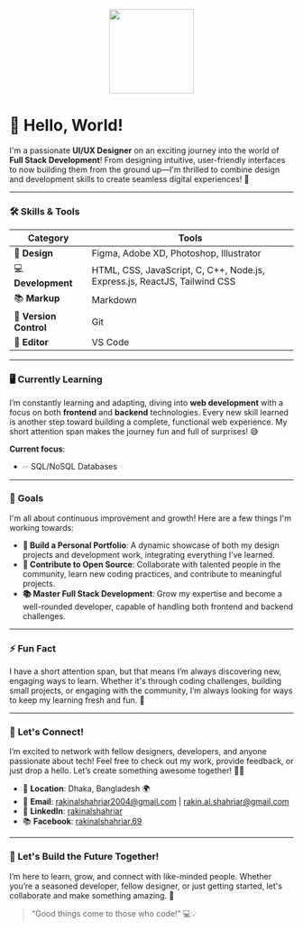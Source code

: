 <div align="center">
  <img src="https://media.giphy.com/media/jBOOXxSJfG8kqMxT11/giphy.gif" width="150px" />
</div>

# 👋 Hello, World!

I'm a passionate **UI/UX Designer** on an exciting journey into the world of **Full Stack Development**! From designing intuitive, user-friendly interfaces to now building them from the ground up—I'm thrilled to combine design and development skills to create seamless digital experiences! 🚀

---

### 🛠 **Skills & Tools**

<div align="center">

| **Category**       | **Tools**                                      |
| ------------------ | ---------------------------------------------- |
| 🎨 **Design**      | Figma, Adobe XD, Photoshop, Illustrator        |
| 💻 **Development** | HTML, CSS, JavaScript, C, C++, Node.js, Express.js, ReactJS, Tailwind CSS |
| 📚 **Markup**      | Markdown                                       |
| 🛂 **Version Control** | Git                                            |
| 📝 **Editor**      | VS Code                                        |

</div>

---

### 🖥️ **Currently Learning**  
I’m constantly learning and adapting, diving into **web development** with a focus on both **frontend** and **backend** technologies. Every new skill learned is another step toward building a complete, functional web experience. My short attention span makes the journey fun and full of surprises! 😅

**Current focus**:
- 🖙 SQL/NoSQL Databases

---

### 🎯 **Goals**  
I'm all about continuous improvement and growth! Here are a few things I'm working towards:

- **💼 Build a Personal Portfolio**: A dynamic showcase of both my design projects and development work, integrating everything I’ve learned.
- **🤝 Contribute to Open Source**: Collaborate with talented people in the community, learn new coding practices, and contribute to meaningful projects.
- **📚 Master Full Stack Development**: Grow my expertise and become a well-rounded developer, capable of handling both frontend and backend challenges.

---

### ⚡ **Fun Fact**  
I have a short attention span, but that means I’m always discovering new, engaging ways to learn. Whether it's through coding challenges, building small projects, or engaging with the community, I’m always looking for ways to keep my learning fresh and fun. 🚀

---

### 📧 **Let's Connect!**  
I’m excited to network with fellow designers, developers, and anyone passionate about tech! Feel free to check out my work, provide feedback, or just drop a hello. Let’s create something awesome together! 💬✨

- 📍 **Location**: Dhaka, Bangladesh 🌍
- 📧 **Email**: [rakinalshahriar2004@gmail.com](mailto:rakinalshahriar2004@gmail.com) | [rakin.al.shahriar@gmail.com](mailto:rakin.al.shahriar@gmail.com)
- 🔗 **LinkedIn**: [rakinalshahriar](https://www.linkedin.com/in/rakinalshahriar)
- 📚 **Facebook**: [rakinalshahriar.69](https://www.facebook.com/rakinalshahriar.69)

---

### 🚀 Let's Build the Future Together!

I’m here to learn, grow, and connect with like-minded people. Whether you’re a seasoned developer, fellow designer, or just getting started, let's collaborate and make something amazing. 🌟

> “Good things come to those who code!” 💻💡
